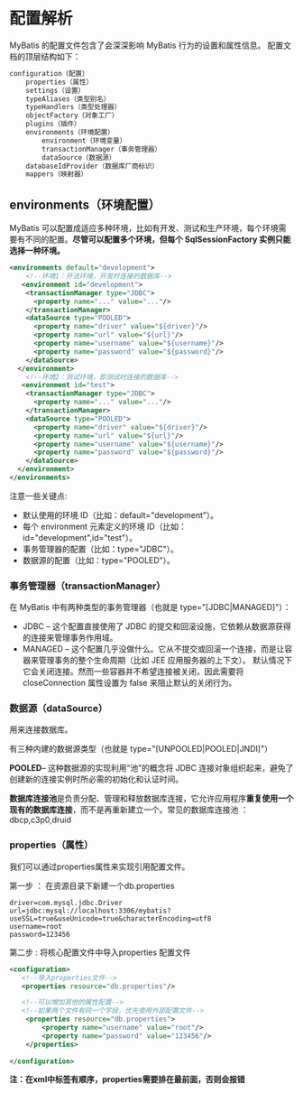 # 配置解析

MyBatis 的配置文件包含了会深深影响 MyBatis 行为的设置和属性信息。 配置文档的顶层结构如下：

```xml
configuration（配置）
	properties（属性）
	settings（设置）
	typeAliases（类型别名）
	typeHandlers（类型处理器）
	objectFactory（对象工厂）
	plugins（插件）
	environments（环境配置）
		environment（环境变量）
		transactionManager（事务管理器）
		dataSource（数据源）
	databaseIdProvider（数据库厂商标识）
	mappers（映射器）
```

## environments（环境配置）

MyBatis 可以配置成适应多种环境<environments>，比如有开发、测试和生产环境，每个环境需要有不同的配置。**尽管可以配置多个环境，但每个 SqlSessionFactory 实例只能选择一种环境。**

```xml
<environments default="development">
  	<!--环境1：开法环境，开发时连接的数据库-->
   <environment id="development">
    <transactionManager type="JDBC">
      <property name="..." value="..."/>
    </transactionManager>
    <dataSource type="POOLED">
      <property name="driver" value="${driver}"/>
      <property name="url" value="${url}"/>
      <property name="username" value="${username}"/>
      <property name="password" value="${password}"/>
    </dataSource>
  </environment>
    <!--环境2：测试环境，即测试时连接的数据库-->
   <environment id="test">
    <transactionManager type="JDBC">
      <property name="..." value="..."/>
    </transactionManager>
    <dataSource type="POOLED">
      <property name="driver" value="${driver}"/>
      <property name="url" value="${url}"/>
      <property name="username" value="${username}"/>
      <property name="password" value="${password}"/>
    </dataSource>
  </environment>
</environments>
```

注意一些关键点:

- 默认使用的环境 ID（比如：default="development"）。
- 每个 environment 元素定义的环境 ID（比如：id="development",id="test"）。
- 事务管理器的配置（比如：type="JDBC"）。
- 数据源的配置（比如：type="POOLED"）。



### **事务管理器（transactionManager）**

在 MyBatis 中有两种类型的事务管理器（也就是 type="[JDBC|MANAGED]"）：

- JDBC – 这个配置直接使用了 JDBC 的提交和回滚设施，它依赖从数据源获得的连接来管理事务作用域。
- MANAGED – 这个配置几乎没做什么。它从不提交或回滚一个连接，而是让容器来管理事务的整个生命周期（比如 JEE 应用服务器的上下文）。 默认情况下它会关闭连接。然而一些容器并不希望连接被关闭，因此需要将 closeConnection 属性设置为 false 来阻止默认的关闭行为。



### **数据源（dataSource）**

用来连接数据库。

有三种内建的数据源类型（也就是 type="[UNPOOLED|POOLED|JNDI]"）

**POOLED**– 这种数据源的实现利用“池”的概念将 JDBC 连接对象组织起来，避免了创建新的连接实例时所必需的初始化和认证时间。 

**数据库连接池**是负责分配、管理和释放数据库连接，它允许应用程序**重复使用一个现有的数据库连接**，而不是再重新建立一个。常见的数据库连接池 ：dbcp,c3p0,druid



### properties（属性）

我们可以通过properties属性来实现引用配置文件。

第一步 ： 在资源目录下新建一个db.properties

```properties
driver=com.mysql.jdbc.Driver
url=jdbc:mysql://localhost:3306/mybatis?useSSL=true&useUnicode=true&characterEncoding=utf8
username=root
password=123456
```

第二步 : 将核心配置文件中导入properties 配置文件

```xml
<configuration>
   <!--导入properties文件-->
   <properties resource="db.properties"/>

   <!--可以增加其他的属性配置-->
   <!--如果两个文件有同一个字段，优先使用外部配置文件-->
    <properties resource="db.properties">
        <property name="username" value="root"/>
        <property name="password" value="123456"/>
    </properties>
  
</configuration>
```

**注：在xml中标签有顺序，properties需要排在最前面，否则会报错**

